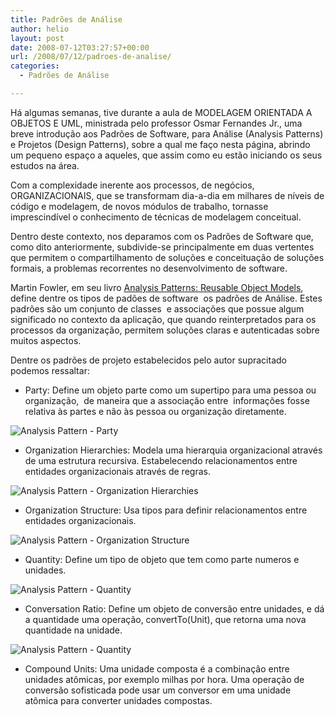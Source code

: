 ```yaml
---
title: Padrões de Análise
author: helio
layout: post
date: 2008-07-12T03:27:57+00:00
url: /2008/07/12/padroes-de-analise/
categories:
  - Padrões de Análise

---
```

Há algumas semanas, tive durante a aula de MODELAGEM ORIENTADA A OBJETOS E UML, ministrada pelo professor Osmar Fernandes Jr., uma breve introdução aos Padrões de Software, para Análise (Analysis Patterns) e Projetos (Design Patterns), sobre a qual me faço nesta página, abrindo um pequeno espaço a aqueles, que assim como eu estão iniciando os seus estudos na área.

Com a complexidade inerente aos processos, de negócios, ORGANIZACIONAIS, que se transformam dia-a-dia em milhares de níveis de código e modelagem, de novos módulos de trabalho, tornasse imprescindível o conhecimento de técnicas de modelagem conceitual.
  
Dentro deste contexto, nos deparamos com os Padrões de Software que, como dito anteriormente, subdivide-se principalmente em duas vertentes  que permitem o compartilhamento de soluções e conceituação de soluções formais, a problemas recorrentes no desenvolvimento de software.

Martin Fowler, em seu livro <a href="http://www.amazon.com/Analysis-Patterns-Reusable-Addison-Wesley-Technology/dp/0201895420" title="Analysis Patterns: Reusable Object Models" target="_blank">Analysis Patterns: Reusable Object Models</a>, define dentre os tipos de padões de software  os padrões de Análise. Estes padrões são um conjunto de classes  e associações que possue algum significado no contexto da aplicação, que quando reinterpretados para os processos da organização, permitem soluções claras e autenticadas sobre muitos aspectos.

Dentre os padrões de projeto estabelecidos pelo autor supracitado podemos ressaltar:

  * Party: Define um objeto parte como um supertipo para uma pessoa ou organização,  de maneira que a associação entre  informações fosse relativa às partes e não às pessoa ou organização diretamente.

![Analysis Pattern - Party][1]

  * Organization Hierarchies: Modela uma hierarquia organizacional através de uma estrutura recursiva. Estabelecendo relacionamentos entre entidades organizacionais através de regras.

![Analysis Pattern - Organization Hierarchies][2]

  * Organization Structure: Usa tipos para definir relacionamentos entre entidades organizacionais.

![Analysis Pattern - Organization Structure][3]

  * Quantity: Define um tipo de objeto que tem como parte numeros e unidades.

![Analysis Pattern - Quantity][4]

  * Conversation Ratio: Define um objeto de conversão entre unidades, e dá a quantidade uma operação, convertTo(Unit), que retorna uma nova quantidade na unidade.

![Analysis Pattern - Quantity][5]

  * Compound Units: Uma unidade composta é a combinação entre unidades atômicas, por exemplo milhas por hora. Uma operação de conversão sofisticada pode usar um conversor em uma unidade atômica para converter unidades compostas.

 [1]: /uploads/2008/07/picture-2.png
 [2]: /uploads/2008/07/picture-3.png
 [3]: /uploads/2008/07/picture-4.png
 [4]: /uploads/2008/07/picture-5.png
 [5]: /uploads/2008/07/picture-6.png